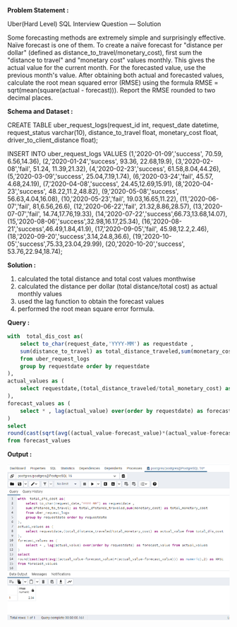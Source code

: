 ******Problem Statement :******

Uber(Hard Level) SQL Interview Question — Solution

Some forecasting methods are extremely simple and surprisingly effective. Naïve forecast is one of them. To create a naïve forecast for "distance per dollar" (defined as distance_to_travel/monetary_cost), first sum the "distance to travel" and "monetary cost" values monthly. This gives the actual value for the current month. For the forecasted value, use the previous month's value. After obtaining both actual and forecasted values, calculate the root mean squared error (RMSE) using the formula RMSE = sqrt(mean(square(actual - forecast))). Report the RMSE rounded to two decimal places.

******Schema and Dataset :******

CREATE TABLE uber_request_logs(request_id int, request_date datetime, request_status varchar(10), distance_to_travel float, 
monetary_cost float, driver_to_client_distance float);

INSERT INTO uber_request_logs VALUES (1,'2020-01-09','success', 70.59, 6.56,14.36), (2,'2020-01-24','success', 93.36, 22.68,19.9), (3,'2020-02-08','fail', 51.24, 11.39,21.32), (4,'2020-02-23','success', 61.58,8.04,44.26), (5,'2020-03-09','success', 25.04,7.19,1.74), (6,'2020-03-24','fail', 45.57, 4.68,24.19), (7,'2020-04-08','success', 24.45,12.69,15.91), (8,'2020-04-23','success', 48.22,11.2,48.82), (9,'2020-05-08','success', 56.63,4.04,16.08), (10,'2020-05-23','fail', 19.03,16.65,11.22), (11,'2020-06-07','fail', 81,6.56,26.6), (12,'2020-06-22','fail', 21.32,8.86,28.57), (13,'2020-07-07','fail', 14.74,17.76,19.33), (14,'2020-07-22','success',66.73,13.68,14.07), (15,'2020-08-06','success',32.98,16.17,25.34), (16,'2020-08-21','success',46.49,1.84,41.9), (17,'2020-09-05','fail', 45.98,12.2,2.46), (18,'2020-09-20','success',3.14,24.8,36.6), (19,'2020-10-05','success',75.33,23.04,29.99), (20,'2020-10-20','success', 53.76,22.94,18.74);

******Solution :******

1. calculated the total distance and total cost values monthwise
2. calculated the distance per dollar (total distance/total cost) as actual monthly values
3. used the lag function to obtain the forecast values 
4. performed the root mean square error formula.


******Query :******

```SQL
with  total_dis_cost as(
	select to_char(request_date,'YYYY-MM') as requestdate , 
	sum(distance_to_travel) as total_distance_traveled,sum(monetary_cost) as total_monetary_cost 
	from uber_request_logs
	group by requestdate order by requestdate
), 
actual_values as (
	select requestdate,(total_distance_traveled/total_monetary_cost) as actual_value from total_dis_cost
),
forecast_values as (
	select * , lag(actual_value) over(order by requestdate) as forecast_value from actual_values 
)
select 
round(cast(sqrt(avg((actual_value-forecast_value)*(actual_value-forecast_value))) as numeric),2) as RMSE 
from forecast_values
```
******Output :******

![Example Image](image4.png)

